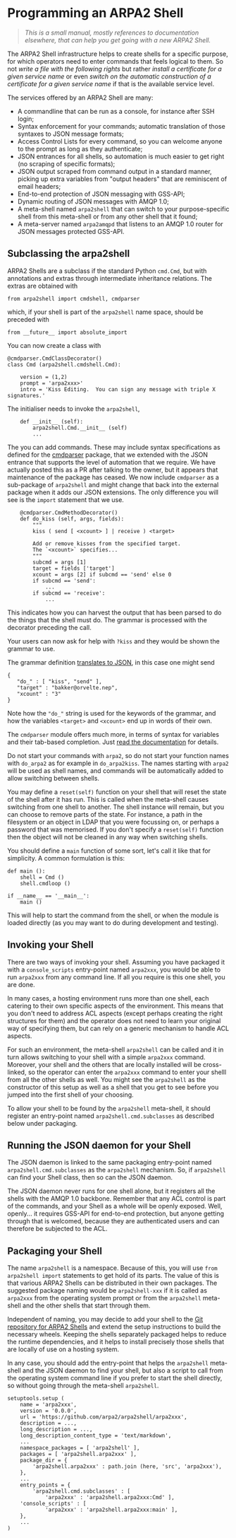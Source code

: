 # Programming an ARPA2 Shell

> *This is a small manual, mostly references to documentation elsewhere,
> that can help you get going with a new ARPA2 Shell.*

The ARPA2 Shell infrastructure helps to create shells for a specific
purpose, for which operators need to enter commands that feels logical
to them.  So not *write a file with the following rights* but rather
*install a certificate for a given service name* or even *switch on the
automatic construction of a certificate for a given service name* if
that is the available service level.

The services offered by an ARPA2 Shell are many:

  * A commandline that can be run as a console, for instance after
    SSH login;
  * Syntax enforcement for your commands; automatic translation of
    those syntaxes to JSON message formats;
  * Access Control Lists for every command, so  you can welcome anyone
    to the prompt as long as they authenticate;
  * JSON entrances for all shells, so automation is much easier to get
    right (no scraping of specific formats);
  * JSON output scraped from command output in a standard manner,
    picking up extra variables from "output headers" that are reminiscent
    of email headers;
  * End-to-end protection of JSON messaging with GSS-API;
  * Dynamic routing of JSON messages with AMQP 1.0;
  * A meta-shell named `arpa2shell` that can switch to your
    purpose-specific shell from this meta-shell or from any other shell
    that it found;
  * A meta-server named `arpa2amqpd` that listens to an AMQP 1.0 router
    for JSON messages protected GSS-API.


## Subclassing the arpa2shell

ARPA2 Shells are a subclass if the standard Python `cmd.Cmd`, but with
annotations and extras through intermediate inheritance relations.
The extras are obtained with

```
from arpa2shell import cmdshell, cmdparser
```

which, if your shell is part of the `arpa2shell` name space,
should be preceded with

```
from __future__ import absolute_import
```

You can now create a class with

```
@cmdparser.CmdClassDecorator()
class Cmd (arpa2shell.cmdshell.Cmd):

    version = (1,2)
    prompt = 'arpa2xxx>'
    intro = 'Kiss Editing.  You can sign any message with triple X signatures.'
```

The initialiser needs to invoke the `arpa2shell`,

```
    def __init__ (self):
        arpa2shell.Cmd.__init__ (self)
        ...
```

The you can add commands.  These may include syntax specifications
as defined for the
[cmdparser](https://pypi.org/project/cmdparser/)
package, that we extended with the JSON entrance that supports the
level of automation that we require.  We have actually posted this
as a PR after talking to the owner, but it appears that maintenance
of the package has ceased.  We now include `cmdparser` as a
sub-package of `arpa2shell` and might change that back into the
external package when it adds our JSON extensions.  The only
difference you will see is the `import` statement that we use.

```
    @cmdparser.CmdMethodDecorator()
    def do_kiss (self, args, fields):
        """
        kiss ( send [ <xcount> ] | receive ) <target>

        Add or remove kisses from the specified target.
        The `<xcount>` specifies...
        """
        subcmd = args [1]
        target = fields ['target']
        xcount = args [2] if subcmd == 'send' else 0
        if subcmd == 'send':
            ...
        if subcmd == 'receive':
            ...
```

This indicates how you can harvest the output that has been
parsed to do the things that the shell must do.  The grammar
is processed with the decorator preceding the call.

Your users can now ask for help with `?kiss` and they would
be shown the grammar to use.

The grammar definition
[translates to JSON](PROTOCOL.MD),
in this case one might send

```
{
   "do_" : [ "kiss", "send" ],
   "target" : "bakker@orvelte.nep",
   "xcount" : "3"
}
```

Note how the `"do_"` string is used for the keywords of the
grammar, and how the variables `<target>` and `<xcount>` end up
in words of their own.

The `cmdparser` module offers much more, in terms of syntax for
variables and their tab-based completion.  Just
[read the documentation](https://pypi.org/project/cmdparser/)
for details.

Do not start your commands with `arpa2`, so do not start your
function names with `do_arpa2` as for example in `do_arpa2kiss`.
The names starting with `arpa2` will be used as shell names,
and commands will be automatically added to allow switching
between shells.

You may define a `reset(self)` function on your shell that will
reset the state of the shell after it has run.  This is
called when the meta-shell causes switching from one shell
to another.  The shell instance will remain, but you can
choose to remove parts of the state.  For instance, a path
in the filesystem or an object in LDAP that you were
focussing on, or perhaps a password that was memorised.  If
you don't specify a `reset(self)` function then the object
will not be cleaned in any way when switching shells.

You should define a `main` function of some sort, let's call
it like that for simplicity.  A common formulation is this:

```
def main ():
    shell = Cmd ()
    shell.cmdloop ()

if __name__ == '__main__':
    main ()
```

This will help to start the command from the shell, or when
the module is loaded directly (as you may want to do during
development and testing).


## Invoking your Shell

There are two ways of invoking your shell.  Assuming you have packaged
it with a `console_scripts` entry-point named `arpa2xxx`, you would be
able to run `arpa2xxx` from any command line.  If all you require is
this one shell, you are done.

In many cases, a hosting environment runs more than one shell, each
catering to their own specific aspects of the environment.  This
means that you don't need to address ACL aspects (except perhaps
creating the right structures for them) and the operator does not
need to learn your original way of specifying them, but can rely
on a generic mechanism to handle ACL aspects.

For such an environment, the meta-shell `arpa2shell` can be called
and it in turn allows switching to your shell with a simple `arpa2xxx`
command.  Moreover, your shell and the others that are locally
installed will be cross-linked, so the operator can enter the `arpa2xxx`
command to enter your shelll from all the other shells as well.
You might see the `arpa2shell` as the constructor of this setup as
well as a shell that you get to see before you jumped into the
first shell of your choosing.

To allow your shell to be found by the `arpa2shell` meta-shell, it
should register an entry-point named `arpa2shell.cmd.subclasses`
as described below under packaging.


## Running the JSON daemon for your Shell

The JSON daemon is linked to the same packaging entry-point named
`arpa2shell.cmd.subclasses` as the `arpa2shell` mechanism.  So, if
`arpa2shell` can find your Shell class, then so can the JSON daemon.

The JSON daemon never runs for one shell alone, but it registers
all the shells with the AMQP 1.0 backbone.  Remember that any ACL
control is part of the commands, and your Shell as a whole will
be openly exposed.  Well, openly... it requires GSS-API for end-to-end
protection, but anyone getting through that is welcomed, because they
are authenticated users and can therefore be subjected to the ACL.


## Packaging your Shell

The name `arpa2shell` is a namespace.  Because of this, you will
use `from arpa2shell import` statements to get hold of its parts.
The value of this is that various ARPA2 Shells can be distributed
in their own packages.  The suggested package naming would be
`arpa2shell-xxx` if it is called as `arpa2xxx` from the operating
system prompt or from the `arpa2shell` meta-shell and the other
shells that start through them.

Independent of naming, you may decide to add your shell to the
[Git repository for ARPA2 Shells](https://github.com/arpa2/arpa2shell)
and extend the setup instructions to build the necessary wheels.
Keeping the shells separately packaged helps to reduce the
runtime dependencies, and it helps to install precisely those
shells that are locally of use on a hosting system.

In any case, you should add the entry-point that helps the
`arpa2shell` meta-shell and the JSON daemon to find your
shell, but also a script to call from the operating system
command line if you prefer to start the shell directly,
so without going through the meta-shell `arpa2shell`.

```
setuptools.setup (
    name = 'arpa2xxx',
    version = '0.0.0',
    url = 'https://github.com/arpa2/arpa2shell/arpa2xxx',
    description = ...,
    long_description = ...,
    long_description_content_type = 'text/markdown',
    ...
    namespace_packages = [ 'arpa2shell' ],
    packages = [ 'arpa2shell.arpa2xxx' ],
    package_dir = {
        'arpa2shell.arpa2xxx' : path.join (here, 'src', 'arpa2xxx'),
    },
    ...
    entry_points = {
        'arpa2shell.cmd.subclasses' : [
            'arpa2xxx' : 'arpa2shell.arpa2xxx:Cmd' ],
	'console_scripts' : [
            'arpa2xxx' : 'arpa2shell.arpa2xxx:main' ],
    },
    ...
)
```
